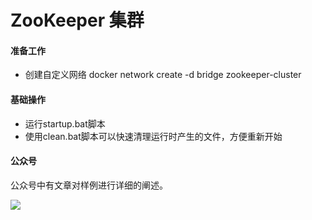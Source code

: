 # ZooKeeper 集群

#### 准备工作

- 创建自定义网络 docker network create -d bridge zookeeper-cluster

#### 基础操作

- 运行startup.bat脚本
- 使用clean.bat脚本可以快速清理运行时产生的文件，方便重新开始

#### 公众号

公众号中有文章对样例进行详细的阐述。

![](../jygzhqr.jpg)